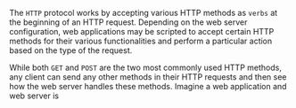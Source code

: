 The `HTTP` protocol works by accepting various HTTP methods as `verbs` at the beginning of an HTTP request. Depending on the web server configuration, web applications may be scripted to accept certain HTTP methods for their various functionalities and perform a particular action based on the type of the request.

While both `GET` and `POST` are the two most commonly used HTTP methods, any client can send any other methods in their HTTP requests and then see how the web server handles these methods. Imagine a web application and web server is 